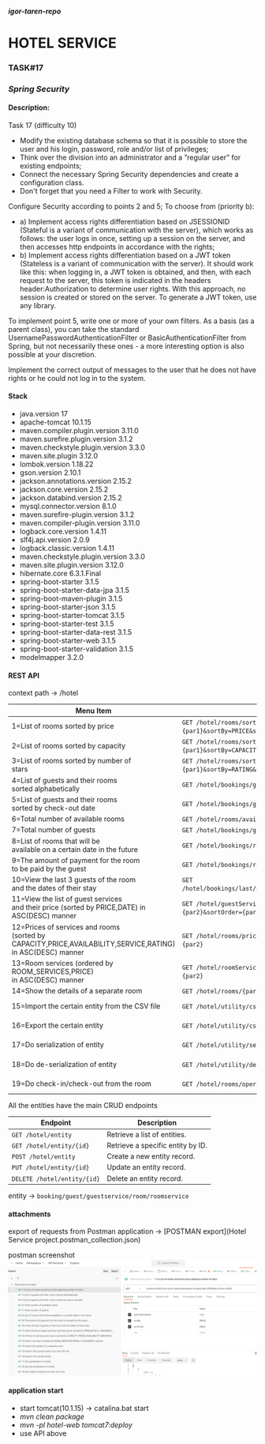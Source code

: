 #### _igor-taren-repo_

# HOTEL SERVICE

### TASK#17

### _Spring Security_

#### Description:

Task 17 (difficulty 10)

- Modify the existing database schema so that it is possible to store the user and his login, password, role and/or list
of privileges;
- Think over the division into an administrator and a ”regular user” for existing endpoints;
- Connect the necessary Spring Security dependencies and create a configuration class. 
- Don't forget that you need 
a Filter to work with Security.

Configure Security according to points 2 and 5;
To choose from (priority b):

- a) Implement access rights differentiation based on JSESSIONID (Stateful is a variant of communication with the server), 
     which works as follows: the user logs in once, setting up a session on the server, and then accesses http endpoints 
     in accordance with the rights;
- b) Implement access rights differentiation based on a JWT token (Stateless is a variant of communication with the server). 
     It should work like this: when logging in, a JWT token is obtained, and then, with each request to the server, 
     this token is indicated in the headers header:Authorization to determine user rights. With this approach, 
     no session is created or stored on the server. To generate a JWT token, use any library.


To implement point 5, write one or more of your own filters. As a basis (as a parent class), you can take the standard 
UsernamePasswordAuthenticationFilter or BasicAuthenticationFilter from Spring, but not necessarily 
these ones - a more interesting option is also possible at your discretion.

Implement the correct output of messages to the user that he does not have rights or he could not log in to the system.

#### Stack

- java.version 17
- apache-tomcat 10.1.15
- maven.compiler.plugin.version 3.11.0
- maven.surefire.plugin.version 3.1.2
- maven.checkstyle.plugin.version 3.3.0
- maven.site.plugin 3.12.0
- lombok.version 1.18.22
- gson.version 2.10.1
- jackson.annotations.version 2.15.2
- jackson.core.version 2.15.2
- jackson.databind.version 2.15.2
- mysql.connector.version 8.1.0
- maven.surefire-plugin.version 3.1.2
- maven.compiler-plugin.version 3.11.0
- logback.core.version 1.4.11
- slf4j.api.version 2.0.9
- logback.classic.version 1.4.11
- maven.checkstyle.plugin.version 3.3.0
- maven.site.plugin.version 3.12.0
- hibernate.core 6.3.1.Final
- spring-boot-starter 3.1.5
- spring-boot-starter-data-jpa 3.1.5
- spring-boot-maven-plugin 3.1.5
- spring-boot-starter-json 3.1.5
- spring-boot-starter-tomcat 3.1.5
- spring-boot-starter-test 3.1.5
- spring-boot-starter-data-rest 3.1.5
- spring-boot-starter-web 3.1.5
- spring-boot-starter-validation 3.1.5
- modelmapper 3.2.0

#### REST API

context path -> /hotel

| Menu Item                                                                                                            | Endpoint                                                                          | Description                                                                  |
|----------------------------------------------------------------------------------------------------------------------|-----------------------------------------------------------------------------------|------------------------------------------------------------------------------|
| 1=List of rooms sorted by price                                                                                      | `GET /hotel/rooms/sort?getOnlyAvailable={par1}&sortBy=PRICE&sortOrder={par2}`     | {par1}: `true/false`<br/>{par2}: `ASC/DESC`                                  |
| 2=List of rooms sorted by capacity                                                                                   | `GET /hotel/rooms/sort?getOnlyAvailable={par1}&sortBy=CAPACITY&sortOrder={par2}`  | {par1}: `true/false`<br/>{par2}: `ASC/DESC`                                  |
| 3=List of rooms sorted by number of <br/>stars                                                                       | `GET /hotel/rooms/sort?getOnlyAvailable={par1}&sortBy=RATING&sortOrder={par2}`    | {par1}: `true/false`<br/>{par2}: `ASC/DESC`                                  |
| 4=List of guests and their rooms <br/>sorted alphabetically                                                          | `GET /hotel/bookings/guests/rooms/alphabet`                                       |                                                                              |
| 5=List of guests and their rooms <br/>sorted by check-out date                                                       | `GET /hotel/bookings/guests/rooms/checkout`                                       |                                                                              |
| 6=Total number of available rooms                                                                                    | `GET /hotel/rooms/available`                                                      |                                                                              |
| 7=Total number of guests                                                                                             | `GET /hotel/bookings/guests/total`                                                |                                                                              |
| 8=List of rooms that will be <br/>available on a certain date in the future                                          | `GET /hotel/bookings/rooms/{par1}`                                                | {par1}: date format `dd-MM-yyy`                                              |
| 9=The amount of payment for the room <br/>to be paid by the guest                                                    | `GET /hotel/bookings/room/payment/byGuestId/{par1}`                               | {par1}: number `long` format                                                 |
| 10=View the last 3 guests of the room <br/>and the dates of their stay                                               | `GET /hotel/bookings/last/guestAmount/{par1}/room/{par2}`                         | {par1}: number `long` format <br/>{par2}: number `long` format               |
| 11=View the list of guest services <br/>and their price (sorted by PRICE,DATE) in ASC(DESC) manner                   | `GET /hotel/guestServices?guestId={par1}&sortBy={par2}&sortOrder={par3}`          | {par1}: number `long` format<br/>{par1}: `PRICE/DATE`<br/>{par3}: `ASC/DESC` |
| 12=Prices of services and rooms <br/>(sorted by CAPACITY,PRICE,AVAILABILITY,SERVICE,RATING) <br/>in ASC(DESC) manner | `GET /hotel/rooms/prices?sortBy={par1}&sortOrder={par2}`                          | {par1}: `CAPACITY/PRICE/AVAILABILITY/SERVICE/RATING`<br/>{par2}: `ASC/DESC`  |
| 13=Room services (ordered by ROOM_SERVICES,PRICE) <br/>in ASC(DESC) manner                                           | `GET /hotel/roomServices?sortBy={par1}&sortOrder={par2}`                          | {par1}: `ROOM_SERVICES/PRICE`<br/>{par2}: `ASC/DESC`                         |
| 14=Show the details of a separate room                                                                               | `GET /hotel/rooms/{par1}`                                                         | {par1}: number `long` format                                                 |
| 15=Import the certain entity from the CSV file                                                                       | `GET /hotel/utility/csv/importing/{par1}`                                         | {par1}: `BOOKING/GUEST/GUESTSERVICE/ROOM/ROOMSERVICE`                        |
| 16=Export the certain entity                                                                                         | `GET /hotel/utility/csv/exporting/{par1}`                                         | {par1}: `BOOKING/GUEST/GUESTSERVICE/ROOM/ROOMSERVICE`                        |
| 17=Do serialization of entity                                                                                        | `GET /hotel/utility/serialization/{par1}`                                         | {par1}: `BOOKING/GUEST/GUESTSERVICE/ROOM/ROOMSERVICE`                        |
| 18=Do de-serialization of entity                                                                                     | `GET /hotel/utility/deserialization/{par1}`                                       | {par1}: `BOOKING/GUEST/GUESTSERVICE/ROOM/ROOMSERVICE`                        |
| 19=Do check-in/check-out from the room                                                                               | `GET /hotel/rooms/operation/{par1}/{par2}`                                        | {par1}: `checkin/checkout`<br/>{par2}: number `long` format                  |

All the entities have the main CRUD endpoints

| Endpoint                    | Description                        |
|-----------------------------|------------------------------------|
| `GET /hotel/entity`         | Retrieve a list of entities.       |
| `GET /hotel/entity/{id}`    | Retrieve a specific entity by ID.  |
| `POST /hotel/entity`        | Create a new entity record.        |
| `PUT /hotel/entity/{id}`    | Update an entity record.           |
| `DELETE /hotel/entity/{id}` | Delete an entity record.           |

entity -> `booking/guest/guestservice/room/roomservice`

#### attachments

export of requests from Postman application -> [POSTMAN export](Hotel Service project.postman_collection.json)

postman screenshot
![postman](postman.png)

#### application start

- start tomcat(10.1.15) -> catalina.bat start
- _mvn clean package_
- _mvn -pl hotel-web tomcat7:deploy_
- use API above 